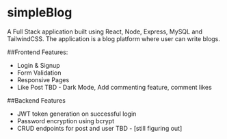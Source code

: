 # simpleBlog
A Full Stack application built using React, Node, Express, MySQL and TailwindCSS. The application is a blog platform where user can write blogs.

##Frontend Features:
- Login & Signup
- Form Validation
- Responsive Pages
- Like Post
  TBD - Dark Mode, Add commenting feature, comment likes
  
##Backend Features
- JWT token generation on successful login
- Password encryption using bcrypt
- CRUD endpoints for post and user
  TBD - [still figuring out]
  

